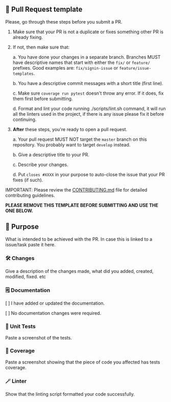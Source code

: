 
## 🧱 Pull Request template

Please, go through these steps before you submit a PR.

1. Make sure that your PR is not a duplicate or fixes something other PR is already fixing.
2. If not, then make sure that:

   a. You have done your changes in a separate branch. Branches MUST have descriptive names that start with either the `fix/` or `feature/` prefixes. Good examples are: `fix/signin-issue` or `feature/issue-templates`.

   b. You have a descriptive commit messages with a short title (first line).

   c. Make sure `coverage run pytest` doesn't throw any error. If it does, fix them first before submitting.

   d. Format and lint your code running ./scripts/lint.sh command, it will run all the linters used in the project, if there is any issue please fix it before continuing.
3. **After** these steps, you're ready to open a pull request.

   a. Your pull request MUST NOT target the `master` branch on this repository. You probably want to target `develop` instead.

   b. Give a descriptive title to your PR.

   c. Describe your changes.

   d. Put `closes #XXXX` in your purpose to auto-close the issue that your PR fixes (if such).

IMPORTANT: Please review the [CONTRIBUTING.md](../CONTRIBUTING.md) file for detailed contributing guidelines.

**PLEASE REMOVE THIS TEMPLATE BEFORE SUBMITTING AND USE THE ONE BELOW.**


## 🚀 Purpose

What is intended to be achieved with the PR. In case this is linked to a issue/task paste it here.


### 🛠️ Changes

Give a description of the changes made, what did you added, created, modified, fixed. etc


### 🗒️ Documentation

[ ] I have added or updated the documentation.

[ ] No documentation changes were required.


### 🧪 Unit Tests

Paste a screenshot of the tests.


### 👀 Coverage

Paste a screenshot showing that the piece of code you affected has tests coverage.


### 🪄 Linter

Show that the linting script formatted your code successfully.
